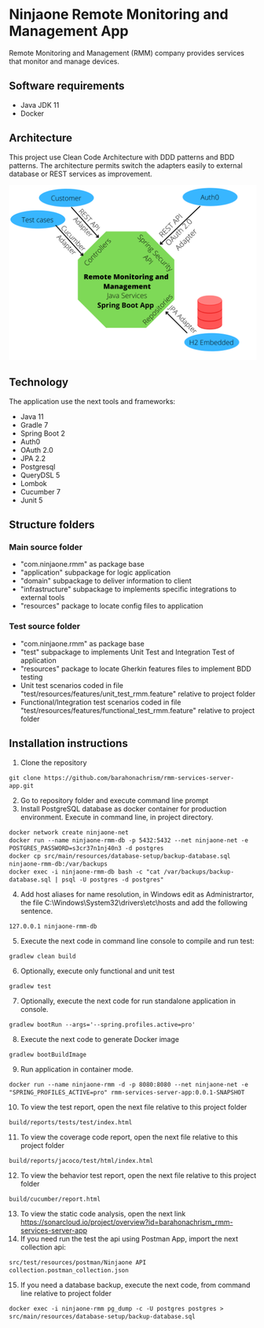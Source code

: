 # Ninjaone Remote Monitoring and Management App
Remote Monitoring and Management (RMM) company provides services that monitor
and manage devices.
## Software requirements
- Java JDK 11
- Docker
## Architecture
This project use Clean Code Architecture with DDD patterns and BDD patterns. The architecture permits switch the adapters easily to external database or REST services as improvement. 

![RMM Architecture](src/main/resources/images/NinjaoneRmmArch.png "RMM Architecture")

## Technology
The application use the next tools and frameworks:
- Java 11
- Gradle 7
- Spring Boot 2
- Auth0
- OAuth 2.0
- JPA 2.2
- Postgresql
- QueryDSL 5
- Lombok
- Cucumber 7
- Junit 5
## Structure folders
### Main source folder
- "com.ninjaone.rmm" as package base
- "application" subpackage for logic application
- "domain" subpackage to deliver information to client
- "infrastructure" subpackage to implements specific integrations to external tools
- "resources" package to locate config files to application
### Test source folder
- "com.ninjaone.rmm" as package base
- "test" subpackage to implements Unit Test and Integration Test of application
- "resources" package to locate Gherkin features files to implement BDD testing
- Unit test scenarios coded in file "test/resources/features/unit_test_rmm.feature" relative to project folder
- Functional/Integration test scenarios coded in file "test/resources/features/functional_test_rmm.feature" relative to project folder
## Installation instructions
1. Clone the repository
```
git clone https://github.com/barahonachrism/rmm-services-server-app.git
```
2. Go to repository folder and execute command line prompt
3. Install PostgreSQL database as docker container for production environment. Execute in command line, in project directory.
```
docker network create ninjaone-net
docker run --name ninjaone-rmm-db -p 5432:5432 --net ninjaone-net -e POSTGRES_PASSWORD=s3cr37n1nj40n3 -d postgres
docker cp src/main/resources/database-setup/backup-database.sql ninjaone-rmm-db:/var/backups
docker exec -i ninjaone-rmm-db bash -c "cat /var/backups/backup-database.sql | psql -U postgres -d postgres" 
```
4. Add host aliases for name resolution, in Windows edit as Administrartor, the file C:\Windows\System32\drivers\etc\hosts
and add the following sentence.
```
127.0.0.1 ninjaone-rmm-db
```
5. Execute the next code in command line console to compile and run test:
```
gradlew clean build
```
6. Optionally, execute only functional and unit test
```
gradlew test
```
7. Optionally, execute the next code for run standalone application in console. 
```
gradlew bootRun --args='--spring.profiles.active=pro'
```
8. Execute the next code to generate Docker image
```
gradlew bootBuildImage
```
9. Run application in container mode. 
```
docker run --name ninjaone-rmm -d -p 8080:8080 --net ninjaone-net -e "SPRING_PROFILES_ACTIVE=pro" rmm-services-server-app:0.0.1-SNAPSHOT
```
10. To view the test report, open the next file relative to this project folder
```
build/reports/tests/test/index.html
```
11. To view the coverage code report, open the next file relative to this project folder
```
build/reports/jacoco/test/html/index.html
```
12. To view the behavior test report, open the next file relative to this project folder
```
build/cucumber/report.html
```
13. To view the static code analysis, open the next link https://sonarcloud.io/project/overview?id=barahonachrism_rmm-services-server-app
14. If you need run the test the api using Postman App, import the next collection api:
```
src/test/resources/postman/Ninjaone API collection.postman_collection.json
```
15. If you need a database backup, execute the next code, from command line relative to project folder
```
docker exec -i ninjaone-rmm pg_dump -c -U postgres postgres > src/main/resources/database-setup/backup-database.sql 
```
